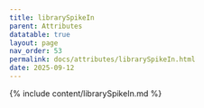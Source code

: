```yaml
---
title: librarySpikeIn
parent: Attributes
datatable: true
layout: page
nav_order: 53
permalink: docs/attributes/librarySpikeIn.html
date: 2025-09-12
---
```

{% include content/librarySpikeIn.md %}
